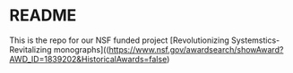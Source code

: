 # README

This is the repo for our NSF funded project [Revolutionizing Systemstics- Revitalizing monographs]((https://www.nsf.gov/awardsearch/showAward?AWD_ID=1839202&HistoricalAwards=false)
